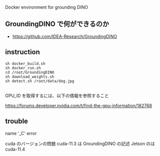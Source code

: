Docker environment for grounding DINO

## GroundingDINO で何ができるのか

- https://github.com/IDEA-Research/GroundingDINO

## instruction
 
```
sh docker_build.sh
sh docker_run.sh
cd /root/GroundingDINO
sh download_weights.sh
sh detect.sh /root/data/dog.jpg
```

##
GPU_ID を取得するには、以下の情報を参照すること

https://forums.developer.nvidia.com/t/find-the-gpu-information/182768

## trouble

name '_C' error

cuda のバージョンの問題
cuda-11.3 は GroundingDINO の記述
Jetson のは cuda-11.4


